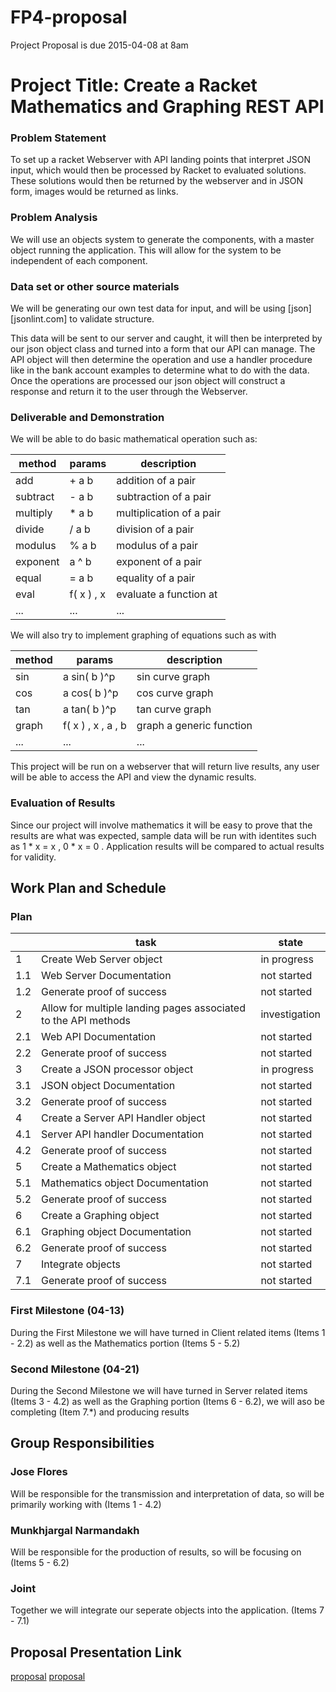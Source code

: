 # FP4-proposal
Project Proposal is due 2015-04-08 at 8am

# Project Title: Create a Racket Mathematics and Graphing REST API
### Problem Statement
To set up a racket Webserver with API landing points that interpret JSON input, which would then be processed by Racket to evaluated solutions. These solutions would then be returned by the webserver and in JSON form, images would be returned as links.

### Problem Analysis
We will use an objects system to generate the components, with a master object running the application. This will allow for the system to be independent of each component. 

### Data set or other source materials
We will be generating our own test data for input, and will be using [json][jsonlint.com] to validate structure.

This data will be sent to our server and caught, it will then be interpreted by our json object class and turned into a form that our API can manage. The API object will then determine the operation and use a handler procedure like in the bank account examples to determine what to do with the data. Once the operations are processed our json object will construct a response and return it to the user through the Webserver.

### Deliverable and Demonstration
We will be able to do basic mathematical operation such as:

| method  | params     | description             |
|---------|------------|-------------------------|
|add      | + a b      | addition of a pair      |
|subtract | - a b      | subtraction of a pair   |
|multiply | * a b      | multiplication of a pair|
|divide   | / a b      | division of a pair      |
|modulus  | % a b      | modulus of a pair       |
|exponent | a ^ b      | exponent of a pair      |
|equal    | = a b      | equality of a pair      |
|eval     | f( x ) , x | evaluate a function at  |
| ...     | ...        | ...                     | 

We will also try to implement graphing of equations such as with 

| method  | params             | description             |
|---------|--------------------|-------------------------|
|sin      | a sin( b )^p       | sin curve graph         |
|cos      | a cos( b )^p       | cos curve graph         |
|tan      | a tan( b )^p       | tan curve graph         |
|graph    | f( x ) , x , a , b | graph a generic function|
| ...     | ...                | ...                     | 

This project will be run on a webserver that will return live results, any user will be able to access the API and view the dynamic results.

### Evaluation of Results
Since our project will involve mathematics it will be easy to prove that the results are what was expected, sample data will be run with identites such as 1 * x = x , 0 * x = 0 . Application results will be compared to actual results for validity. 

## Work Plan and Schedule

### Plan

|   | task | state |
|---|------|-------|
| 1 | Create Web Server object | in progress |
|1.1| Web Server Documentation | not started |
|1.2| Generate proof of success| not started |
| 2 | Allow for multiple landing pages associated to the API methods | investigation|
|2.1| Web API Documentation | not started |
|2.2| Generate proof of success| not started |
| 3 | Create a JSON processor object | in progress |
|3.1| JSON object Documentation | not started |
|3.2| Generate proof of success| not started |
| 4 | Create a Server API Handler object | not started |
|4.1| Server API handler Documentation | not started |
|4.2| Generate proof of success| not started |
| 5 | Create a Mathematics object | not started |
|5.1| Mathematics object Documentation | not started |
|5.2| Generate proof of success| not started |
| 6 | Create a Graphing object | not started |
|6.1| Graphing object Documentation | not started |
|6.2| Generate proof of success| not started |
|7  | Integrate objects | not started |
|7.1| Generate proof of success| not started |


### First Milestone (04-13)
During the First Milestone we will have turned in Client related items (Items 1 - 2.2) as well as the Mathematics portion (Items 5 - 5.2)  

### Second Milestone (04-21)
During the Second Milestone we will have turned in Server related items (Items 3 - 4.2) as well as the Graphing portion (Items 6 - 6.2), we will aso be completing (Item 7.*) and producing results 

## Group Responsibilities
### Jose Flores
Will be responsible for the transmission and interpretation of data, so will be primarily working with (Items 1 - 4.2)

### Munkhjargal Narmandakh
Will be responsible for the production of results, so will be focusing on (Items 5 - 6.2)

### Joint
Together we will integrate our seperate objects into the application. (Items 7 - 7.1)

## Proposal Presentation Link
  [proposal] [proposal]

<!-- Links -->
[piazza]: https://piazza.com/class/i55is8xqqwhmr?cid=453
[markdown]: https://help.github.com/articles/markdown-basics/
[json]: http://jsonlint.com/
[proposal]: https://docs.google.com/presentation/d/1jA6KDpAIbmpuTRilt6YqcnbVv8tDG9p0BZxEkVU0yhk/edit#slide=id.p
